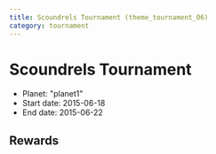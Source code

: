 ```yaml
---
title: Scoundrels Tournament (theme_tournament_06)
category: tournament
---
```

# Scoundrels Tournament

  * Planet: "planet1"
  * Start date: 2015-06-18
  * End date: 2015-06-22

## Rewards

